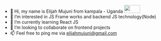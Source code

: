- 👋 Hi, my name is Elijah Mujuni from kampala - Uganda <img src="https://res.cloudinary.com/zona/image/upload/v1678167064/Waving-Uganda-Flag_dpj5lj.png" width="50" height="25">
- 👀 I’m interested in JS Frame works and backend JS technology(Node)
- 🌱 I’m currently learning React JS
- 💞️ I’m looking to collaborate on frontend projects
- 📫 Feel free to ping me via elijahmujuni@gmail.com

<!---
MujuniEli/MujuniEli is a ✨ special ✨ repository because its `README.md` (this file) appears on your GitHub profile.
You can click the Preview link to take a look at your changes.
--->

